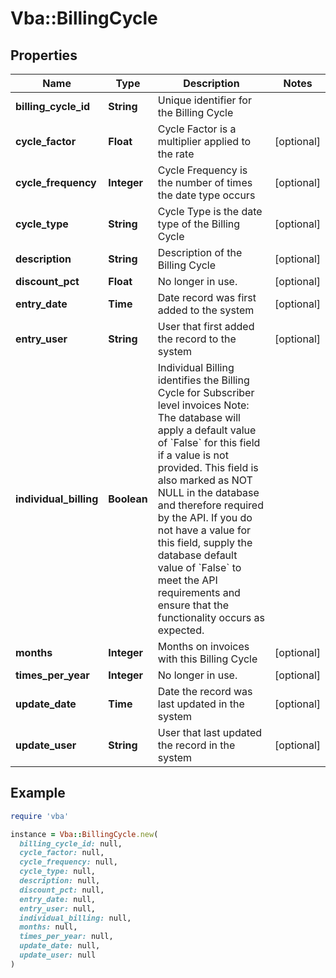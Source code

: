 # Vba::BillingCycle

## Properties

| Name | Type | Description | Notes |
| ---- | ---- | ----------- | ----- |
| **billing_cycle_id** | **String** | Unique identifier for the Billing Cycle |  |
| **cycle_factor** | **Float** | Cycle Factor is a multiplier applied to the rate | [optional] |
| **cycle_frequency** | **Integer** | Cycle Frequency is the number of times the date type occurs | [optional] |
| **cycle_type** | **String** | Cycle Type is the date type of the Billing Cycle | [optional] |
| **description** | **String** | Description of the Billing Cycle | [optional] |
| **discount_pct** | **Float** | No longer in use. | [optional] |
| **entry_date** | **Time** | Date record was first added to the system | [optional] |
| **entry_user** | **String** | User that first added the record to the system | [optional] |
| **individual_billing** | **Boolean** | Individual Billing identifies the Billing Cycle for Subscriber level invoices  Note: The database will apply a default value of &#x60;False&#x60; for this field if a value is not provided.  This field is also marked as NOT NULL in the database and therefore required by the API.  If you do not have a value for this field, supply the database default value of &#x60;False&#x60; to meet the API requirements and ensure that the functionality occurs as expected. |  |
| **months** | **Integer** | Months on invoices with this Billing Cycle | [optional] |
| **times_per_year** | **Integer** | No longer in use. | [optional] |
| **update_date** | **Time** | Date the record was last updated in the system | [optional] |
| **update_user** | **String** | User that last updated the record in the system | [optional] |

## Example

```ruby
require 'vba'

instance = Vba::BillingCycle.new(
  billing_cycle_id: null,
  cycle_factor: null,
  cycle_frequency: null,
  cycle_type: null,
  description: null,
  discount_pct: null,
  entry_date: null,
  entry_user: null,
  individual_billing: null,
  months: null,
  times_per_year: null,
  update_date: null,
  update_user: null
)
```

